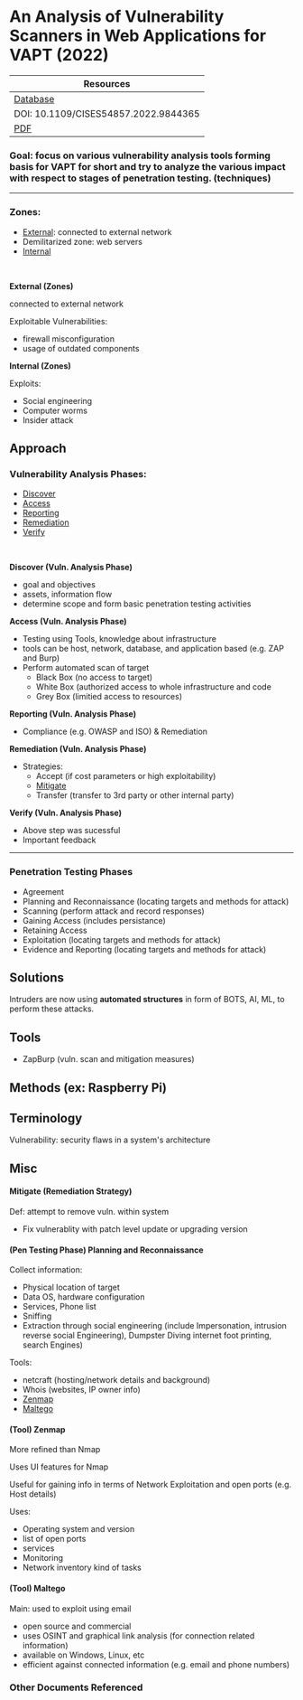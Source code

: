 # An Analysis of Vulnerability Scanners in Web Applications for VAPT (2022)

| Resources	|
|----------|
| [Database](https://doi-org.ezproxy.semo.edu:2443/10.1109/CISES54857.2022.9844365) |
| DOI: 10.1109/CISES54857.2022.9844365 |
| [PDF](https://ieeexplore-ieee-org.ezproxy.semo.edu:2443/stamp/stamp.jsp?tp=&arnumber=9844365) |

### Goal: focus on various vulnerability analysis tools forming basis for VAPT for short and try to analyze the various impact with respect to stages of penetration testing. (techniques)

<!-------------------------------------------------------->
----
	
### Zones:

- [External](#external-zone): connected to external network
- Demilitarized zone: web servers
- [Internal](#internal-zone)  

<br>

<a id="external-zone"></a>
**External (Zones)**

connected to external network

Exploitable Vulnerabilities:
- firewall misconfiguration
- usage of outdated components  
  
  
<a id="internal-zone"></a>
**Internal (Zones)**

Exploits:
- Social engineering
- Computer worms
- Insider attack  
  
<a id="approach"></a>
## Approach

### Vulnerability Analysis Phases:
- [Discover](#discover)
- [Access](#access)
- [Reporting](#reporting)
- [Remediation](#remediation)
- [Verify](#verify)

<br>

<a id="discover"></a>
**Discover (Vuln. Analysis Phase)**
- goal and objectives
- assets, information flow
- determine scope and form basic penetration testing activities

<a id="access"></a>
**Access (Vuln. Analysis Phase)**
- Testing using Tools, knowledge about infrastructure
- tools can be host, network, database, and application based (e.g. ZAP and Burp)
- Perform automated scan of target 
	- Black Box (no access to target)
	- White Box (authorized access to whole infrastructure and code
	- Grey Box (limitied access to resources)

<a id="reporting"></a>
**Reporting (Vuln. Analysis Phase)**
- Compliance (e.g. OWASP and ISO) & Remediation

<a id="remediation"></a>
**Remediation (Vuln. Analysis Phase)**
- Strategies: 
	- Accept (if cost parameters or high exploitability)
	- [Mitigate](#mitigate)
	- Transfer (transfer to 3rd party or other internal party)

  
<a id="verify"></a>
**Verify (Vuln. Analysis Phase)**
- Above step was sucessful
- Important feedback  

----  

### Penetration Testing Phases
- Agreement
- Planning and Reconnaissance (locating targets and methods for attack)
- Scanning (perform attack and record responses)
- Gaining Access (includes persistance)
- Retaining Access
- Exploitation (locating targets and methods for attack)
- Evidence and Reporting (locating targets and methods for attack)  


<a id="solutions"></a>
## Solutions

Intruders are now using **automated structures** in form of BOTS, AI, ML, to perform these attacks.   

<a id="tools"></a>
## Tools

- ZapBurp (vuln. scan and mitigation measures)  

<a id="Methods"></a>
## Methods (ex: Raspberry Pi)  

<a id="terminology"></a>
## Terminology

Vulnerability: security flaws in a system's architecture
  

## Misc

<a id="mitigate"></a>
####  Mitigate (Remediation Strategy)

Def: attempt to remove vuln. within system

- Fix vulnerablity with patch level update or upgrading version  

<a id="planning-reconnaissance"></a>
#### (Pen Testing Phase) Planning and Reconnaissance

Collect information:
- Physical location of target
- Data OS, hardware configuration
- Services, Phone list
- Sniffing
- Extraction through social engineering (include Impersonation, intrusion reverse social Engineering), Dumpster Diving internet foot printing, search Engines)

Tools:
- netcraft (hosting/network details and background)
- Whois (websites, IP owner info)
- [Zenmap](#zenmap)
- [Maltego](#maltego)

<a id="zenmap"></a>
#### (Tool) Zenmap

More refined than Nmap

Uses UI features for Nmap

Useful for gaining info in terms of Network Exploitation and open ports (e.g. Host details)

Uses:
- Operating system and version
- list of open ports
- services
- Monitoring
- Network inventory kind of tasks


<a id="maltego"></a>
#### (Tool) Maltego

Main: used to exploit using email

- open source and commercial
- uses OSINT and graphical link analysis (for connection related information)
- available on Windows, Linux, etc
- efficient against connected information (e.g. email and phone numbers)

### Other Documents Referenced


